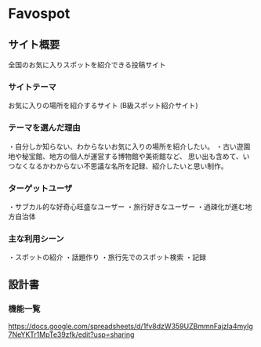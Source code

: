 # Favospot

## サイト概要
全国のお気に入りスポットを紹介できる投稿サイト

### サイトテーマ
お気に入りの場所を紹介するサイト
(B級スポット紹介サイト)

### テーマを選んだ理由
・自分しか知らない、わからないお気に入りの場所を紹介したい。
・古い遊園地や秘宝館、地方の個人が運営する博物館や美術館など、
思い出も含めて、いつなくなるかわからない不思議な名所を記録、紹介したいと思い制作。

### ターゲットユーザ
・サブカル的な好奇心旺盛なユーザー
・旅行好きなユーザー
・過疎化が進む地方自治体

### 主な利用シーン
・スポットの紹介
・話題作り
・旅行先でのスポット検索
・記録

## 設計書

### 機能一覧
https://docs.google.com/spreadsheets/d/1fv8dzW359UZBmmnFajzIa4myIg7NeYKTr1MpTe39zfk/edit?usp=sharing
